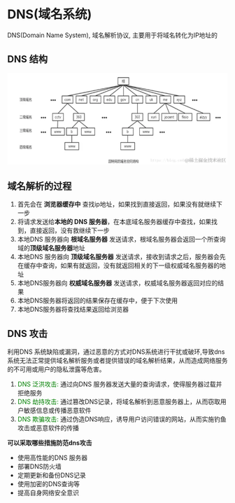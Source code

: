 # DNS(域名系统)
DNS(Domain Name System), 域名解析协议, 主要用于将域名转化为IP地址的

## DNS 结构
![英特网域名空间](image-5.png)


## 域名解析的过程
1. 首先会在 **浏览器缓存中** 查找ip地址，如果找到直接返回，如果没有就继续下一步
2. 将请求发送给**本地的 DNS 服务器**，在本底域名服务器缓存中查找，如果找到，直接返回，没有救继续下一步
3. 本地DNS 服务器向 **根域名服务器** 发送请求，根域名服务器会返回一个所查询域的**顶级域名服务器**地址
4. 本地DNS 服务器向 **顶级域名服务器** 发送请求，接收到请求之后，服务器会先在缓存中查询，如果有就返回，没有就返回相关的下一级权威域名服务器的地址
5. 本地DNS服务器向 **权威域名服务器** 发送请求，权威域名服务器返回对应的结果
6. 本地DNS服务器将返回的结果保存在缓存中，便于下次使用
7. 本地DNS服务器将查找结果返回给浏览器


## DNS 攻击
利用DNS 系统缺陷或漏洞，通过恶意的方式对DNS系统进行干扰或破环,导致dns系统无法正常提供域名解析服务或者提供错误的域名解析结果，从而造成网络服务的不可用或用户的隐私泄露等危害。

1. <font color=green>DNS 泛洪攻击:</font> 通过向DNS 服务器发送大量的查询请求，使得服务器过载并拒绝服务
2. <font color=green>DNS 劫持攻击:</font> 通过篡改DNS记录，将域名解析到恶意服务器上，从而窃取用户敏感信息或传播恶意软件
3. <font color=green>DNS 欺骗攻击:</font> 通过伪造DNS响应，诱导用户访问错误的网站，从而实施钓鱼攻击或恶意软件的传播

**可以采取哪些措施防范dns攻击**
* 使用高性能的DNS 服务器
* 部署DNS防火墙
* 定期更新和备份DNS记录
* 使用加密的DNS查询等
* 提高自身网络安全意识
